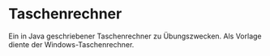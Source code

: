 Taschenrechner
==============
Ein in Java geschriebener Taschenrechner zu Übungszwecken. 
Als Vorlage diente der Windows-Taschenrechner.

